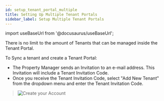 ```yaml
---
id: setup_tenant_portal_multiple
title: Setting Up Multiple Tenant Portals
sidebar_label: Setup Multiple Tenant Portals
---
```


import useBaseUrl from '@docusaurus/useBaseUrl';

There is no limit to the amount of Tenants that can be managed inside the Tenant Portal.

To Sync a tenant and create a Tenant Portal:
 - The Property Manager sends an Invitation to an e-mail address.  This Invitation will include a Tenant Invitation Code.
 - Once you receive the Tenant Invitation Code, select "Add New Tenant" from the dropdown menu and enter the Tenant Invitation Code.

<blockquote><img alt="Create your Account" src={useBaseUrl('img/setup_tenant_portal_invitation_code_1.png')} /></blockquote>